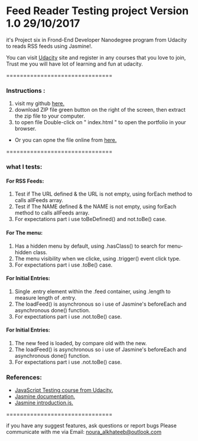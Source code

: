 Feed Reader Testing project Version 1.0 29/10/2017
===============================

it's Project six in Frond-End Developer Nanodegree program from Udacity to reads RSS feeds using Jasmine!.

You can visit [Udacity]( https://www.udacity.com/) site and register in any courses that you love to join, Trust me you will have lot of learning and fun at udacity.

===============================

### Instructions :

1.  visit my github [here.](https://github.com/nouraal/Feed-Reader-Testing-master) 
2. download ZIP file green button on the right of the screen,  then extract the zip file to your computer.
3. to open file  Double-click on " index.html " to open the portfolio in your browser.

* Or you can opne the file online from [here.](https://nouraal.github.io/Feed-Reader-Testing-master/)

===============================

### what I tests:

#### For RSS Feeds:
1. Test if The URL defined & the URL is not empty, using forEach method to calls allFeeds array.
2. Test if The NAME defined & the NAME is not empty, using forEach method to calls allFeeds array.
3. For expectations part i use toBeDefined() and not.toBe() case.

#### For The menu:
1. Has a hidden menu by default, using .hasClass() to search for menu-hidden class.
2. The menu visibility when we clicke, using .trigger() event click type.
3. For expectations part i use .toBe() case.

#### For Initial Entries:
1. Single .entry element within the .feed container, using .length to measure length of .entry.
2. The loadFeed() is asynchronous so i use of Jasmine's beforeEach and asynchronous done() function.
3. For expectations part i use .not.toBe() case.

#### For Initial Entries:
1. The new feed is loaded, by compare old with the new.
2. The loadFeed() is asynchronous so i use of Jasmine's beforeEach and asynchronous done() function.
3. For expectations part i use .not.toBe() case.

### References:

*   [ JavaScript Testing course from Udacity.](https://www.udacity.com/course/javascript-testing--ud549)
*   [ Jasmine documentation.](https://jasmine.github.io/)
*   [Jasmine introduction.js.](https://jasmine.github.io/2.0/introduction.html)

===============================

if you have any suggest features, ask questions or report bugs  Please communicate with me via
Email: noura_alkhateeb@outlook.com